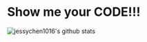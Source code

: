 # Show me your CODE!!!

<!--
Here are some ideas to get you started:

- 🔭 I’m currently working on ...
- 🌱 I’m currently learning ...
- 👯 I’m looking to collaborate on ...
- 🤔 I’m looking for help with ...
- 💬 Ask me about ...
- 📫 How to reach me: ...
- 😄 Pronouns: ...
- ⚡ Fun fact: ...
-->
![jessychen1016's github stats](https://github-readme-stats.vercel.app/api?username=jessychen1016&count_private=true&show_icons=true)
